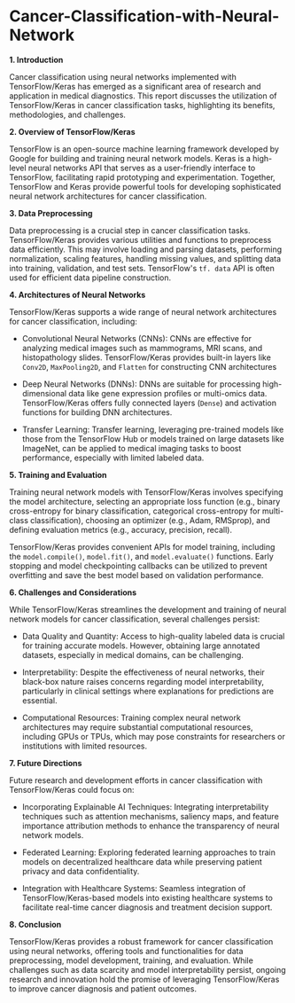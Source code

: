 # Cancer-Classification-with-Neural-Network

**1. Introduction**

Cancer classification using neural networks implemented with TensorFlow/Keras has emerged as a significant area of research and application in medical diagnostics. This report discusses the utilization of TensorFlow/Keras in cancer classification tasks, highlighting its benefits, methodologies, and challenges.

**2. Overview of TensorFlow/Keras**

TensorFlow is an open-source machine learning framework developed by Google for building and training neural network models. Keras is a high-level neural networks API that serves as a user-friendly interface to TensorFlow, facilitating rapid prototyping and experimentation. Together, TensorFlow and Keras provide powerful tools for developing sophisticated neural network architectures for cancer classification.

**3. Data Preprocessing**

Data preprocessing is a crucial step in cancer classification tasks. TensorFlow/Keras provides various utilities and functions to preprocess data efficiently. This may involve loading and parsing datasets, performing normalization, scaling features, handling missing values, and splitting data into training, validation, and test sets. TensorFlow's `tf. data` API is often used for efficient data pipeline construction.

**4. Architectures of Neural Networks**

TensorFlow/Keras supports a wide range of neural network architectures for cancer classification, including:

- Convolutional Neural Networks (CNNs): CNNs are effective for analyzing medical images such as mammograms, MRI scans, and histopathology slides. TensorFlow/Keras provides built-in layers like `Conv2D`, `MaxPooling2D`, and `Flatten` for constructing CNN architectures

- Deep Neural Networks (DNNs): DNNs are suitable for processing high-dimensional data like gene expression profiles or multi-omics data. TensorFlow/Keras offers fully connected layers (`Dense`) and activation functions for building DNN architectures.

- Transfer Learning: Transfer learning, leveraging pre-trained models like those from the TensorFlow Hub or models trained on large datasets like ImageNet, can be applied to medical imaging tasks to boost performance, especially with limited labeled data.

**5. Training and Evaluation**

Training neural network models with TensorFlow/Keras involves specifying the model architecture, selecting an appropriate loss function (e.g., binary cross-entropy for binary classification, categorical cross-entropy for multi-class classification), choosing an optimizer (e.g., Adam, RMSprop), and defining evaluation metrics (e.g., accuracy, precision, recall).

TensorFlow/Keras provides convenient APIs for model training, including the `model.compile()`, `model.fit()`, and `model.evaluate()` functions. Early stopping and model checkpointing callbacks can be utilized to prevent overfitting and save the best model based on validation performance.

**6. Challenges and Considerations**

While TensorFlow/Keras streamlines the development and training of neural network models for cancer classification, several challenges persist:

- Data Quality and Quantity: Access to high-quality labeled data is crucial for training accurate models. However, obtaining large annotated datasets, especially in medical domains, can be challenging.

- Interpretability: Despite the effectiveness of neural networks, their black-box nature raises concerns regarding model interpretability, particularly in clinical settings where explanations for predictions are essential.

- Computational Resources: Training complex neural network architectures may require substantial computational resources, including GPUs or TPUs, which may pose constraints for researchers or institutions with limited resources.

**7. Future Directions**

Future research and development efforts in cancer classification with TensorFlow/Keras could focus on:

- Incorporating Explainable AI Techniques: Integrating interpretability techniques such as attention mechanisms, saliency maps, and feature importance attribution methods to enhance the transparency of neural network models.

- Federated Learning: Exploring federated learning approaches to train models on decentralized healthcare data while preserving patient privacy and data confidentiality.

- Integration with Healthcare Systems: Seamless integration of TensorFlow/Keras-based models into existing healthcare systems to facilitate real-time cancer diagnosis and treatment decision support.

**8. Conclusion**

TensorFlow/Keras provides a robust framework for cancer classification using neural networks, offering tools and functionalities for data preprocessing, model development, training, and evaluation. While challenges such as data scarcity and model interpretability persist, ongoing research and innovation hold the promise of leveraging TensorFlow/Keras to improve cancer diagnosis and patient outcomes.
